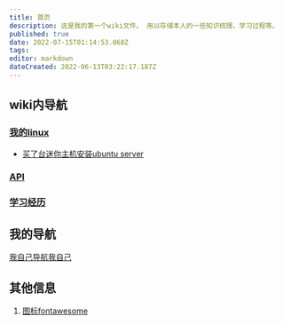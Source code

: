 ```yaml
---
title: 首页
description: 这是我的第一个wiki文件。 用以存储本人的一些知识梳理，学习过程等。
published: true
date: 2022-07-15T01:14:53.068Z
tags: 
editor: markdown
dateCreated: 2022-06-13T03:22:17.187Z
---
```




## wiki内导航

### [我的linux](/mine-linux)
  - [买了台迷你主机安装ubuntu server](/mine-linux/001)
  
###  [API](/mine-api)

### [学习经历](/education)

## 我的导航
[我自己导航我自己](https://nav.xuqiudong.cn:88)

## 其他信息
1. [图标fontawesome](https://fontawesome.com/v4/icons/)